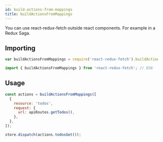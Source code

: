 ```yaml
---
id: build-actions-from-mappings
title: buildActionsFromMappings
---
```


You can use react-redux-fetch outside react components. For example in a Redux Saga.

## Importing

```js
var buildActionsFromMappings = require('react-redux-fetch').buildActionsFromMappings; // ES5

import { buildActionsFromMappings } from 'react-redux-fetch'; // ES6
```

## Usage

```js
const actions = buildActionsFromMappings([
  {
    resource: 'todos',
    request: {
      url: apiRoutes.getTodos(),
    },
  },
]);

store.dispatch(actions.todosGet());
```
